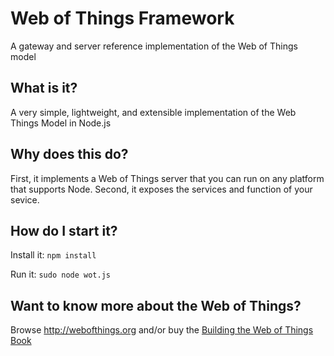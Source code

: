 # Web of Things Framework
A gateway and server reference implementation of the Web of Things model

## What is it?
A very simple, lightweight, and extensible implementation of the Web Things Model in Node.js

## Why does this do?
First, it implements a Web of Things server that you can run on any platform that supports Node. Second, it exposes the services and function of your sevice.

## How do I start it?

Install it: `npm install`

Run it: `sudo node wot.js`

## Want to know more about the Web of Things?
Browse http://webofthings.org and/or buy the [Building the Web of Things Book](http://book.webofthings.io)
